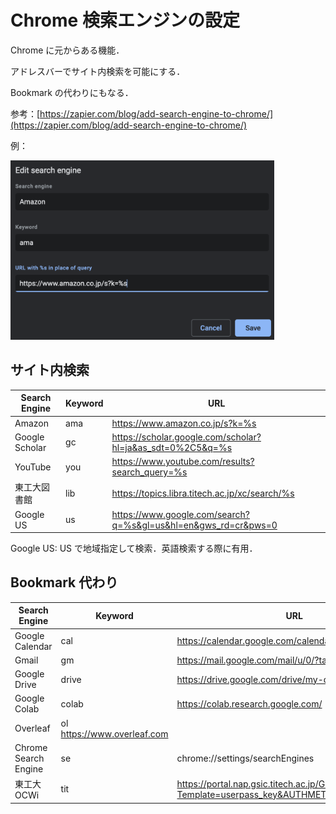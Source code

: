 # Chrome 検索エンジンの設定

Chrome に元からある機能．

アドレスバーでサイト内検索を可能にする．

Bookmark の代わりにもなる．

参考：[https://zapier.com/blog/add-search-engine-to-chrome/](https://zapier.com/blog/add-search-engine-to-chrome/)

例：

<img title="" src="image/search_engine_amazon.png" alt="" width="422" data-align="center">

## サイト内検索

| Search Engine  | Keyword | URL                                                            |
| -------------- | ------- | -------------------------------------------------------------- |
| Amazon         | ama     | https://www.amazon.co.jp/s?k=%s                                |
| Google Scholar | gc      | https://scholar.google.com/scholar?hl=ja&as_sdt=0%2C5&q=%s     |
| YouTube        | you     | https://www.youtube.com/results?search_query=%s                |
| 東工大図書館   | lib     | https://topics.libra.titech.ac.jp/xc/search/%s                 |
| Google US      | us      | https://www.google.com/search?q=%s&gl=us&hl=en&gws_rd=cr&pws=0 |

Google US: US で地域指定して検索．英語検索する際に有用．

## Bookmark 代わり

| Search Engine        | Keyword                     | URL                                                                                                |
| -------------------- | --------------------------- | -------------------------------------------------------------------------------------------------- |
| Google Calendar      | cal                         | https://calendar.google.com/calendar/u/0/r?tab=rc                                                  |
| Gmail                | gm                          | https://mail.google.com/mail/u/0/?tab=rm&ogbl#inbox                                                |
| Google Drive         | drive                       | https://drive.google.com/drive/my-drive                                                            |
| Google Colab         | colab                       | https://colab.research.google.com/                                                                 |
| Overleaf             | ol https://www.overleaf.com |
| Chrome Search Engine | se                          | chrome://settings/searchEngines                                                                    |
| 東工大 OCWi          | tit                         | https://portal.nap.gsic.titech.ac.jp/GetAccess/Login?Template=userpass_key&AUTHMETHOD=UserPassword |
